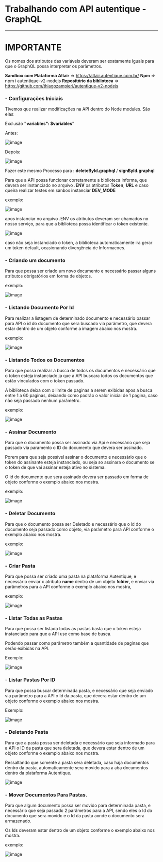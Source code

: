 
# Trabalhando com API autentique - GraphQL
-------------------------------------------------------------------------------

# **IMPORTANTE**

Os nomes dos atributos das variáveis deveram ser exatamente iguais para que o GraphQL
possa interpretar os parâmetros.


**Sandbox com Plataforma Altair** => https://altair.autentique.com.br/
**Npm** => npm i autentique-v2-nodejs
**Repositório da biblioteca** => https://github.com/thiagozampieri/autentique-v2-nodejs

### - Configurações Iniciais

Tivemos que realizar modificações na API dentro do Node modules.
São elas: 

Exclusão **"variables": $variables"**

Antes:

![image](https://user-images.githubusercontent.com/68115778/147972463-2d99d3cb-16bb-4f48-9325-ec44a350af7c.png)

Depois:

![image](https://user-images.githubusercontent.com/68115778/147972498-25a11bea-55de-4152-af14-337bf1fb6ddb.png)

Fazer este mesmo Processo para : **deleteById.graphql** / **signById.graphql**

Para que a API possa funcionar corretamente a biblioteca informa, que devera ser instanciado
no arquivo **.ENV** os atributos **Token**, **URL** e caso queira realizar testes em sanbox instanciar
**DEV_MODE**

exemplo:

![image](https://user-images.githubusercontent.com/68115778/147972535-a9aef7cb-57a0-4dcd-8671-4a1d56ed7667.png)

apos instanciar no arquivo .ENV os atributos deveram ser chamados no nosso serviço,
para que a biblioteca possa identificar o token existente.

![image](https://user-images.githubusercontent.com/68115778/147972560-99f602ef-fbf3-49e4-81a4-14877b62fec3.png)

caso não seja instanciado o token, a biblioteca automaticamente ira gerar um token default,
ocasionando divergência de Informacoes.

### - Criando um documento

Para que possa ser criado um novo documento e necessário passar
alguns atributos obrigatórios em forma de objetos.

exemplo:

![image](https://user-images.githubusercontent.com/68115778/147972585-8332bfcc-eba1-479b-bd0e-c884eae236d7.png) 

### - Listando Documento Por Id

Para realizar a listagem de determinado documento e necessário passar para API
o id do documento que sera buscado via parâmetro, que devera estar dentro de
um objeto conforme a imagem abaixo nos mostra.

exemplo: 

![image](https://user-images.githubusercontent.com/68115778/147972618-27533a02-1d0f-4e72-9fce-111fe603d216.png)


### - Listando Todos os Documentos

Para que possa realizar a busca de todos os documentos e necessário que o token esteja
instanciado ja que a API buscara todos os documentos que estão vinculados com o token 
passado.

A biblioteca deixa com o limite de paginas a serem exibidas apos a busca entre 1 a 60 paginas,
deixando como padrão o valor inicial de 1 pagina, caso não seja passado nenhum parâmetro.

exemplo:

![image](https://user-images.githubusercontent.com/68115778/147972663-df2e45ef-c19e-47c3-aea7-469ad9a62928.png) 


### - Assinar Documento

Para que o documento possa ser assinado via Api e necessário que seja passado via paramento o ID
do documento que devera ser assinado.

Porem para que seja possível assinar o documento e necessário que o token do assinante esteja instanciado,
ou seja so assinara o documento se o token de que vai assinar esteja ativo no sistema.

O id do documento que sera assinado devera ser passado em forma de objeto conforme o exemplo abaixo
nos mostra.

exemplo:

![image](https://user-images.githubusercontent.com/68115778/147972687-f2098712-ecbf-4a9b-9c0e-c98b669ff894.png)

### - Deletar Documento

Para que o documento possa ser Deletado e necessário que o id do documento seja passado como objeto,
via parâmetro para API conforme o exemplo abaixo nos mostra.

exemplo:

![image](https://user-images.githubusercontent.com/68115778/147972703-2c3365ce-931c-426a-a74c-928afc497cb4.png)

### - Criar Pasta

Para que possa ser criado uma pasta na plataforma Autentique, e necessário enviar o atributo
**name** dentro de um objeto **folder**, e enviar via parâmetros para a API conforme o 
exemplo abaixo nos mostra,

exemplo:

![image](https://user-images.githubusercontent.com/68115778/147972734-c326320e-6bad-4408-8cff-bd73ae683efd.png)

### - Listar Todas as Pastas

Para que possa ser listada todas as pastas basta que o token esteja instanciado para que a API use como
base de busca.

Podendo passar como parâmetro também a quantidade de paginas que serão exibidas na API.

Exemplo: 

![image](https://user-images.githubusercontent.com/68115778/147972748-a0c1c9c3-ff6d-4bdc-ba8c-6898b5a919f4.png)

### - Listar Pastas Por ID

Para que possa buscar determinada pasta, e necessário que seja enviado via parâmetro
para a API o Id da pasta, que devera estar dentro de um objeto conforme o exemplo abaixo
nos mostra.

Exemplo:

![image](https://user-images.githubusercontent.com/68115778/147972775-2327579b-ee75-439c-98ef-257aa349ef0e.png)

### - Deletando Pasta

Para que a pasta possa ser deletada e necessário que seja informado para a API o ID da pasta
que sera deletada, que devera estar dentro de um objeto conforme o exemplo abaixo nos mostra.

Ressaltando que somente a pasta sera deletada, caso haja documentos dentro da pasta, automaticamente
sera movido para a aba documentos dentro da plataforma Autentique.

![image](https://user-images.githubusercontent.com/68115778/147972798-4a2f0c77-0006-4673-9cac-9847f89f9c0d.png)

### - Mover Documentos Para Pastas.

Para que algum documento possa ser movido para determinada pasta, e necessário que seja passado 2 parâmetros 
para a API, sendo eles o Id do documento que sera movido e o Id da pasta aonde o documento sera armazenado.

Os Ids deveram estar dentro de um objeto conforme o exemplo abaixo nos mostra.

exemplo:

![image](https://user-images.githubusercontent.com/68115778/147972813-c2f884f0-0d65-4afc-b581-11ca399c0ba5.png)
